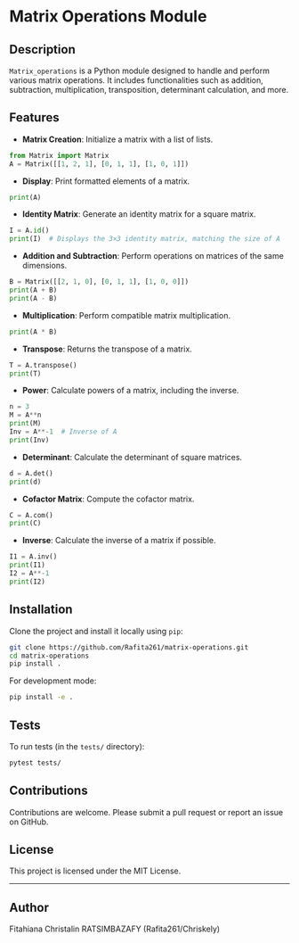 # Matrix Operations Module

## Description

`Matrix_operations` is a Python module designed to handle and perform various matrix operations. It includes functionalities such as addition, subtraction, multiplication, transposition, determinant calculation, and more.

## Features

- **Matrix Creation**: Initialize a matrix with a list of lists.
```python
from Matrix import Matrix
A = Matrix([[1, 2, 1], [0, 1, 1], [1, 0, 1]])
```

- **Display**: Print formatted elements of a matrix.
```python
print(A)
```

- **Identity Matrix**: Generate an identity matrix for a square matrix.
```python
I = A.id()
print(I)  # Displays the 3×3 identity matrix, matching the size of A
```

- **Addition and Subtraction**: Perform operations on matrices of the same dimensions.
```python
B = Matrix([[2, 1, 0], [0, 1, 1], [1, 0, 0]])
print(A + B)
print(A - B)
```

- **Multiplication**: Perform compatible matrix multiplication.
```python
print(A * B)
```

- **Transpose**: Returns the transpose of a matrix.
```python
T = A.transpose()
print(T)
```

- **Power**: Calculate powers of a matrix, including the inverse.
```python
n = 3
M = A**n
print(M)
Inv = A**-1  # Inverse of A
print(Inv)
```

- **Determinant**: Calculate the determinant of square matrices.
```python
d = A.det()
print(d)
```

- **Cofactor Matrix**: Compute the cofactor matrix.
```python
C = A.com()
print(C)
```

- **Inverse**: Calculate the inverse of a matrix if possible.
```python
I1 = A.inv()
print(I1)
I2 = A**-1
print(I2)
```

## Installation

Clone the project and install it locally using `pip`:
```bash
git clone https://github.com/Rafita261/matrix-operations.git
cd matrix-operations
pip install .
```

For development mode:
```bash
pip install -e .
```

## Tests

To run tests (in the `tests/` directory):
```bash
pytest tests/
```

## Contributions

Contributions are welcome. Please submit a pull request or report an issue on GitHub.

## License

This project is licensed under the MIT License.

---

## Author

Fitahiana Christalin RATSIMBAZAFY (Rafita261/Chriskely)
